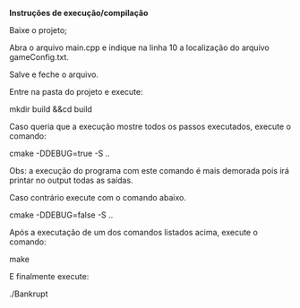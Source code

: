 **Instruções de execução/compilação**

 

 

Baixe o projeto;

Abra o arquivo main.cpp e indique na linha 10 a localização do arquivo gameConfig.txt.

Salve e feche o arquivo.

Entre na pasta do projeto e execute: 

mkdir build &&cd build

 

Caso queria que a execução mostre todos os passos executados, execute o comando:

cmake -DDEBUG=true -S ..

Obs: a execução do programa com este comando é mais demorada pois irá printar no output todas as saídas.

 

Caso contrário execute com o comando abaixo.

cmake -DDEBUG=false -S ..

 

Após a executação de um dos comandos listados acima, execute o comando:

make

 

E finalmente execute:

./Bankrupt

 
